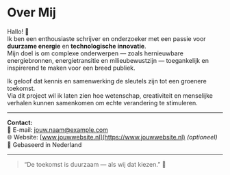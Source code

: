 # Over Mij

Hallo! 👋  
Ik ben een enthousiaste schrijver en onderzoeker met een passie voor **duurzame energie** en **technologische innovatie**.  
Mijn doel is om complexe onderwerpen — zoals hernieuwbare energiebronnen, energietransitie en milieubewustzijn — toegankelijk en inspirerend te maken voor een breed publiek.

Ik geloof dat kennis en samenwerking de sleutels zijn tot een groenere toekomst.  
Via dit project wil ik laten zien hoe wetenschap, creativiteit en menselijke verhalen kunnen samenkomen om echte verandering te stimuleren.

---

**Contact:**  
📧 E-mail: jouw.naam@example.com  
🌐 Website: [www.jouwwebsite.nl](https://www.jouwwebsite.nl) *(optioneel)*  
📍 Gebaseerd in Nederland  

---

> “De toekomst is duurzaam — als wij dat kiezen.” 🌱